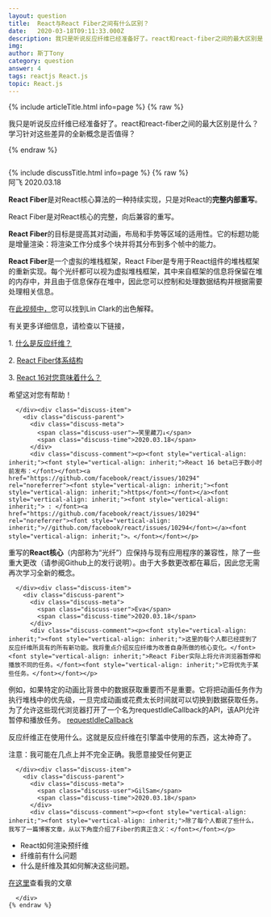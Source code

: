 ```yaml
---
layout: question
title:  React与React Fiber之间有什么区别？
date:   2020-03-18T09:11:33.000Z
description: 我只是听说反应纤维已经准备好了。react和react-fiber之间的最大区别是什么？学习针对这些差异的全新概念是否值得？...
img: 
author: 斯丁Tony
category: question
answer: 4
tags: reactjs React.js
topic: React.js
---
```

<div class="article-root">
  <div class="article">
    {% include articleTitle.html info=page %}
    {% raw %}
    <div class="article-content"><p><font style="vertical-align: inherit;"><font style="vertical-align: inherit;">我只是听说反应纤维已经准备好了。</font><font style="vertical-align: inherit;">react和react-fiber之间的最大区别是什么？</font><font style="vertical-align: inherit;">学习针对这些差异的全新概念是否值得？</font></font></p></div>
    {% endraw %}
  </div>
  <p style="height: 0;width:0;overflow: hidden;"> 第2103篇《React与React Fiber之间有什么区别？》来自Winter(https://github.com/aiyld/aiyld.github.io)的站点</p>
  <div class="discuss-wrapper">
    {% include discussTitle.html info=page %}
    {% raw %}
    <div class="discuss-item">
        <div class="discuss-parent">
          <div class="discuss-meta">
            <span class="discuss-user">阿飞</span>
            <span class="discuss-time">2020.03.18</span>
          </div>
          <div class="discuss-comment"><p><strong><font style="vertical-align: inherit;"><font style="vertical-align: inherit;">React Fiber</font></font></strong><font style="vertical-align: inherit;"><font style="vertical-align: inherit;">是对React核心算法的一种持续实现，只是对React的</font></font><strong><font style="vertical-align: inherit;"><font style="vertical-align: inherit;">完整内部重写</font></font></strong><font style="vertical-align: inherit;"><font style="vertical-align: inherit;">。</font></font></p>

<p><font style="vertical-align: inherit;"><font style="vertical-align: inherit;">React Fiber是对React核心的完整，向后兼容的重写。</font></font></p>

<p><font style="vertical-align: inherit;"></font><strong><font style="vertical-align: inherit;"><font style="vertical-align: inherit;">React Fiber</font></font></strong><font style="vertical-align: inherit;"><font style="vertical-align: inherit;">的目标</font><font style="vertical-align: inherit;">是提高其对动画，布局和手势等区域的适用性。</font><font style="vertical-align: inherit;">它的标题功能是增量渲染：将渲染工作分成多个块并将其分布到多个帧中的能力。</font></font></p>

<p><strong><font style="vertical-align: inherit;"><font style="vertical-align: inherit;">React Fiber</font></font></strong><font style="vertical-align: inherit;"><font style="vertical-align: inherit;">是一个虚拟的堆栈框架，React Fiber是专用于React组件的堆栈框架的重新实现。</font><font style="vertical-align: inherit;">每个光纤都可以视为虚拟堆栈框架，其中来自框架的信息将保留在堆的内存中，并且由于信息保存在堆中，因此您可以控制和处理数据结构并根据需要处理相关信息。</font></font></p>

<p><font style="vertical-align: inherit;"><font style="vertical-align: inherit;">在</font></font><a href="https://www.youtube.com/watch?v=ZCuYPiUIONs" rel="noreferrer"><font style="vertical-align: inherit;"><font style="vertical-align: inherit;">此视频中，</font></font></a><font style="vertical-align: inherit;"><font style="vertical-align: inherit;">您可以找到Lin Clark的出色解释</font><font style="vertical-align: inherit;">。</font></font></p>

<p><font style="vertical-align: inherit;"><font style="vertical-align: inherit;">有关更多详细信息，请检查以下链接，</font></font></p>

<p><font style="vertical-align: inherit;"><font style="vertical-align: inherit;">1. </font></font><a href="https://giamir.com/what-is-react-fiber" rel="noreferrer"><font style="vertical-align: inherit;"><font style="vertical-align: inherit;">什么是反应纤维？</font></font></a></p>

<p><font style="vertical-align: inherit;"><font style="vertical-align: inherit;">2. </font></font><a href="https://github.com/acdlite/react-fiber-architecture" rel="noreferrer"><font style="vertical-align: inherit;"><font style="vertical-align: inherit;">React Fiber体系结构</font></font></a></p>

<p><font style="vertical-align: inherit;"><font style="vertical-align: inherit;">3. </font></font><a href="https://github.com/facebook/react/issues/10294" rel="noreferrer"><font style="vertical-align: inherit;"><font style="vertical-align: inherit;">React 16对您意味着什么？</font></font></a></p>

<p><font style="vertical-align: inherit;"><font style="vertical-align: inherit;">希望这对您有帮助！</font></font></p></div>
        </div>
        
      </div><div class="discuss-item">
        <div class="discuss-parent">
          <div class="discuss-meta">
            <span class="discuss-user">→笑里藏刀↓</span>
            <span class="discuss-time">2020.03.18</span>
          </div>
          <div class="discuss-comment"><p><font style="vertical-align: inherit;"><font style="vertical-align: inherit;">React 16 beta已于数小时前发布：</font></font><a href="https://github.com/facebook/react/issues/10294" rel="noreferrer"><font style="vertical-align: inherit;"><font style="vertical-align: inherit;">https</font></font></a><font style="vertical-align: inherit;"><font style="vertical-align: inherit;"> : </font><a href="https://github.com/facebook/react/issues/10294" rel="noreferrer"><font style="vertical-align: inherit;">//github.com/facebook/react/issues/10294</font></a><font style="vertical-align: inherit;">。</font></font></p>

<p><font style="vertical-align: inherit;"><font style="vertical-align: inherit;">重写的</font></font><strong><font style="vertical-align: inherit;"><font style="vertical-align: inherit;">React核心</font></font></strong><font style="vertical-align: inherit;"><font style="vertical-align: inherit;">（内部称为“光纤”）应保持与现有应用程序的兼容性，除了一些重大更改（请参阅Github上的发行说明）。</font><font style="vertical-align: inherit;">由于大多数更改都在幕后，因此您无需再次学习全新的概念。</font></font></p></div>
        </div>
        
      </div><div class="discuss-item">
        <div class="discuss-parent">
          <div class="discuss-meta">
            <span class="discuss-user">Eva</span>
            <span class="discuss-time">2020.03.18</span>
          </div>
          <div class="discuss-comment"><p><font style="vertical-align: inherit;"><font style="vertical-align: inherit;">这里的每个人都已经提到了反应纤维所具有的所有新功能。我将重点介绍反应纤维为改善自身所做的核心变化。</font><font style="vertical-align: inherit;">React Fiber实际上将允许浏览器暂停和播放不同的任务。</font><font style="vertical-align: inherit;">它将优先于某些任务。</font></font></p>

<p><font style="vertical-align: inherit;"><font style="vertical-align: inherit;">例如，如果特定的动画比背景中的数据获取重要而不是重要。</font><font style="vertical-align: inherit;">它将把动画任务作为执行堆栈中的优先级，一旦完成动画或花费太长时间就可以切换到数据获取任务。</font><font style="vertical-align: inherit;">为了允许这些现代浏览器打开了一个名为requestIdleCallback的API，该API允许暂停和播放任务。 
</font></font><a href="https://developer.mozilla.org/en-US/docs/Web/API/Window/requestIdleCallback" rel="noreferrer"><font style="vertical-align: inherit;"><font style="vertical-align: inherit;">requestIdleCallback</font></font></a></p>

<p><font style="vertical-align: inherit;"><font style="vertical-align: inherit;">反应纤维正在使用什么。</font><font style="vertical-align: inherit;">这就是反应纤维在引擎盖中使用的东西，这太神奇了。</font></font></p>

<p><font style="vertical-align: inherit;"><font style="vertical-align: inherit;">注意：我可能在几点上并不完全正确。</font><font style="vertical-align: inherit;">我愿意接受任何更正</font></font></p></div>
        </div>
        
      </div><div class="discuss-item">
        <div class="discuss-parent">
          <div class="discuss-meta">
            <span class="discuss-user">GilSam</span>
            <span class="discuss-time">2020.03.18</span>
          </div>
          <div class="discuss-comment"><p><font style="vertical-align: inherit;"><font style="vertical-align: inherit;">除了每个人都说了些什么，我写了一篇博客文章，从以下角度介绍了Fiber的真正含义：</font></font></p>

<ul>
<li><font style="vertical-align: inherit;"><font style="vertical-align: inherit;">React如何渲染预纤维</font></font></li>
<li><font style="vertical-align: inherit;"><font style="vertical-align: inherit;">纤维前有什么问题</font></font></li>
<li><font style="vertical-align: inherit;"><font style="vertical-align: inherit;">什么是纤维及其如何解决这些问题。</font></font></li>
</ul>

<p><font style="vertical-align: inherit;"><a href="https://blog.logrocket.com/deep-dive-into-react-fiber-internals/" rel="nofollow noreferrer"><font style="vertical-align: inherit;">在这里</font></a><font style="vertical-align: inherit;">查看我的文章</font></font><a href="https://blog.logrocket.com/deep-dive-into-react-fiber-internals/" rel="nofollow noreferrer"><font style="vertical-align: inherit;"></font></a></p></div>
        </div>
        
      </div>
    {% endraw %}
  </div>
<div>
